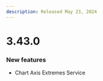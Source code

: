 ```yaml
---
description: Released May 23, 2024
---
```


# 3.43.0

### New features

* Chart Axis Extremes Service

